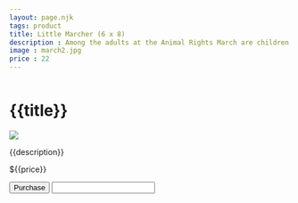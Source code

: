 ```yaml
---
layout: page.njk
tags: product
title: Little Marcher (6 x 8)
description : Among the adults at the Animal Rights March are children standing strong and demonstrating their beliefs.
image : march2.jpg
price : 22
---
```


<div class="column">
  <h1>{{title}}</h1>
  <img class="product-image" src="/assets/images/{{ image }}"/>
  <div class="column-narrow">
    <p>{{description}}</p>
    <p><span class="product-price">${{price}}</span></p>
    <button class="purchase"
  id="checkout-button-sku_FqCAAnD5oJFFKt"
  role="link">
  Purchase
</button>
<input type="text" id="searchTextField"/>
    <div id="error-message"></div>
  </div>
</div>

<script type="text/javascript" src="https://maps.googleapis.com/maps/api/js?key=AIzaSyCJyBhPDP_kMYM9v3hMeM292mY_4uL3v6M&libraries=places"></script>
<script>
  var defaultBounds = new google.maps.LatLngBounds(
  new google.maps.LatLng(-33.8902, 151.1759),
  new google.maps.LatLng(-33.8474, 151.2631));

  var input = document.getElementById('searchTextField');
  var options = {
    bounds: defaultBounds,
    types: ['establishment']
  };
  
  autocomplete = new google.maps.places.Autocomplete(input, options);
</script>

<script src="https://js.stripe.com/v3"></script>
<script>
  var stripe = Stripe('pk_test_AwZVuVgR86s5FeCu0mAI3Lm9');
  
  var nzShipping = 'sku_FqCAAnD5oJFFKt';
  var globalShipping = 'sku_Fs3orOP0K6ugcF'

  var checkoutButton = document.getElementById('checkout-button-sku_FqCAAnD5oJFFKt');
  checkoutButton.addEventListener('click', function () {
    // When the customer clicks on the button, redirect
    // them to Checkout.
    stripe.redirectToCheckout({
      items: [{sku: 'sku_FqCAAnD5oJFFKt', quantity: 1}],

      // Do not rely on the redirect to the successUrl for fulfilling
      // purchases, customers may not always reach the success_url after
      // a successful payment.
      // Instead use one of the strategies described in
      // https://stripe.com/docs/payments/checkout/fulfillment
      successUrl: window.location.protocol + '//jonoshields.com/buy/?action=success',
      cancelUrl: window.location.protocol + '//jonoshields.com/buy/?action=cancel',
    })
    .then(function (result) {
      if (result.error) {
        // If `redirectToCheckout` fails due to a browser or network
        // error, display the localized error message to your customer.
        var displayError = document.getElementById('error-message');
        displayError.textContent = result.error.message;
      }
    });
  });
</script>
